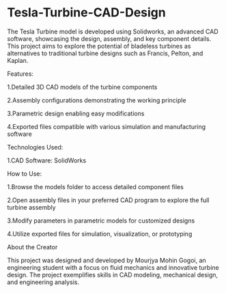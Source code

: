 # Tesla-Turbine-CAD-Design

The Tesla Turbine model is developed using Solidworks, an advanced CAD software, showcasing the design, assembly, and key component details. This project aims to explore the potential of bladeless turbines as alternatives to traditional turbine designs such as Francis, Pelton, and Kaplan.


Features:

1.Detailed 3D CAD models of the turbine components

2.Assembly configurations demonstrating the working principle

3.Parametric design enabling easy modifications

4.Exported files compatible with various simulation and manufacturing software


Technologies Used:

1.CAD Software: SolidWorks


How to Use:

1.Browse the models folder to access detailed component files

2.Open assembly files in your preferred CAD program to explore the full turbine assembly

3.Modify parameters in parametric models for customized designs

4.Utilize exported files for simulation, visualization, or prototyping


About the Creator

This project was designed and developed by Mourjya Mohin Gogoi, an engineering student with a focus on fluid mechanics and innovative turbine design. The project exemplifies skills in CAD modeling, mechanical design, and engineering analysis.
